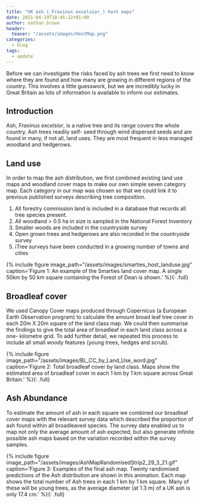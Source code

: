 ```yaml
---
title: "UK ash (_Fraxinus excelsior_) host maps"
date: 2021-04-19T18:45:22+01:00
author: nathan_brown
header:
  teaser: "/assets/images/HostMap.png"
categories:
  - blog
tags:
  - update
---
```

Before we can investigate the risks faced by ash trees we first need to know where they are found
and how many are growing in different regions of the country. This involves a little guesswork, but
we are incredibly lucky in Great Britain as lots of information is available to inform our estimates.

## Introduction

Ash, _Fraxinus excelsior_, is a native tree and its range covers the whole country. Ash trees readily self-
seed through wind dispersed seeds and are found in many, if not all, land uses. They are most
frequent in less managed woodland and hedgerows.

## Land use
In order to map the ash distribution, we first combined existing land use maps and woodland cover
maps to make our own simple seven category map. Each category in our map was chosen so that we
could link it to previous published surveys describing tree composition.

1. All forestry commission land is included in a database that records all tree species present.
2. All woodland &gt; 0.5 ha in size is sampled in the National Forest Inventory
3. Smaller woods are included in the countryside survey
4. Open grown trees and hedgerows are also recorded in the countryside survey
5. iTree surveys have been conducted in a growing number of towns and cities

{% include figure image_path="/assets/images/smarties_host_landuse.jpg" caption='Figure 1: An example of the Smarties land cover map. A single 50km by 50 km square containing the Forest of Dean is shown.' %}{: .full}

## Broadleaf cover
We used Canopy Cover maps produced through Copernicus (a European Earth Observation program)
to calculate the amount broad leaf tree cover in each 20m X 20m square of the land class map. We
could then summarise the findings to give the total area of broadleaf in each land class across a one-
kilometre grid. To add further detail, we repeated this process to include all small woody features
(young trees, hedges and scrub).

{% include figure image_path="/assets/images/BL_CC_by_Land_Use_word.jpg" caption='Figure 2: Total broadleaf cover by land class. Maps show the estimated area of broadleaf cover in each 1 km by 1 km square across Great Britain.' %}{: .full}

## Ash Abundance
To estimate the amount of ash in each square we combined our broadleaf cover maps with the
relevant survey data which described the proportion of ash found within all broadleaved species.
The survey data enabled us to map not only the average amount of ash expected, but also generate
infinite possible ash maps based on the variation recorded within the survey samples.

{% include figure image_path="/assets/images/AshMapRandomisedStrip2_29_3_21.gif" caption='Figure 3: Examples of the final ash map. Twenty randomised predictions of the Ash distribution are shown in this animation. Each map shows the total number of Ash trees in each 1 km by 1 km square. Many of these will be young trees, as the average diameter (at 1.3 m) of a UK ash is only 17.4 cm.' %}{: .full}
